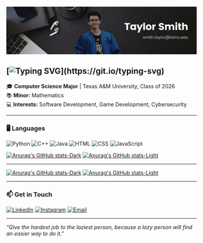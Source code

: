 ![Banner](https://github.com/tsmith422/tsmith422/blob/main/Personal-Banner.png)

[![Typing SVG](https://readme-typing-svg.herokuapp.com?font=Open+Sans&weight=500&size=32&duration=4000&color=F7F7F7&width=435&lines=%F0%9F%91%8B%F0%9F%A4%A0+Howdy!;I'm+Taylor+Smith!)](https://git.io/typing-svg)
---

🎓 **Computer Science Major** | Texas A&M University, Class of 2026  
📚 **Minor:** Mathematics  
💻 **Interests:** Software Development, Game Development, Cybersecurity  

---

### 🖥️ Languages
![Python](https://img.shields.io/badge/-Python-3776AB?logo=python&logoColor=white&style=flat-square)
![C++](https://img.shields.io/badge/-C++-00599C?logo=c%2B%2B&logoColor=white&style=flat-square)
![Java](https://img.shields.io/badge/-Java-007396?logo=java&logoColor=white&style=flat-square)
![HTML](https://img.shields.io/badge/-HTML-E34F26?logo=html5&logoColor=white&style=flat-square)
![CSS](https://img.shields.io/badge/-CSS-1572B6?logo=css3&logoColor=white&style=flat-square)
![JavaScript](https://img.shields.io/badge/-JavaScript-F7DF1E?logo=javascript&logoColor=black&style=flat-square)

[![Anurag's GitHub stats-Dark](https://github-readme-stats.vercel.app/api/top-langs/?username=tsmith422&layout=compact&show_icons=true&theme=dark#gh-dark-mode-only)](https://github.com/tsmith422/github-readme-stats#gh-dark-mode-only)
[![Anurag's GitHub stats-Light](https://github-readme-stats.vercel.app/api/top-langs/?username=tsmith422&layout=compact&show_icons=true&theme=default#gh-light-mode-only)](https://github.com/tsmith422/github-readme-stats#gh-light-mode-only)

---

[![Anurag's GitHub stats-Dark](https://github-readme-stats.vercel.app/api?username=tsmith422&hide=contribs&show_icons=true&theme=dark#gh-dark-mode-only)](https://github.com/anuraghazra/github-readme-stats#gh-dark-mode-only)
[![Anurag's GitHub stats-Light](https://github-readme-stats.vercel.app/api?username=tsmith422&hide=contribs&show_icons=true&theme=default#gh-light-mode-only)](https://github.com/anuraghazra/github-readme-stats#gh-light-mode-only)

---

### 📫 Get in Touch
[![LinkedIn](https://img.shields.io/badge/-LinkedIn-0A66C2?logo=linkedin&logoColor=white&style=flat-square)](https://www.linkedin.com/in/smithtas)
[![Instagram](https://img.shields.io/badge/-Instagram-E4405F?logo=instagram&logoColor=white&style=flat-square)](https://www.instagram.com/0taylor_smith0)
[![Email](https://img.shields.io/badge/-Email-D14836?logo=gmail&logoColor=white&style=flat-square)](mailto:smith.taylor@tamu.edu)

---

*“Give the hardest job to the laziest person, because a lazy person will find an easier way to do it.”*
